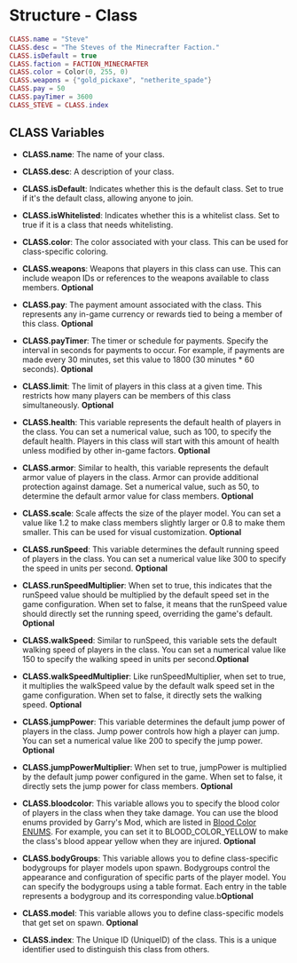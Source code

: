 # Structure - Class

```lua
CLASS.name = "Steve"
CLASS.desc = "The Steves of the Minecrafter Faction."
CLASS.isDefault = true
CLASS.faction = FACTION_MINECRAFTER
CLASS.color = Color(0, 255, 0)
CLASS.weapons = {"gold_pickaxe", "netherite_spade"}
CLASS.pay = 50
CLASS.payTimer = 3600
CLASS_STEVE = CLASS.index
```

## CLASS Variables

- **CLASS.name**: The name of your class.

- **CLASS.desc**: A description of your class.

- **CLASS.isDefault**: Indicates whether this is the default class. Set to true if it's the default class, allowing anyone to join.

- **CLASS.isWhitelisted**: Indicates whether this is a whitelist class. Set to true if it is a class that needs whitelisting.

- **CLASS.color**: The color associated with your class. This can be used for class-specific coloring.

- **CLASS.weapons**: Weapons that players in this class can use. This can include weapon IDs or references to the weapons available to class members. **Optional**

- **CLASS.pay**: The payment amount associated with the class. This represents any in-game currency or rewards tied to being a member of this class. **Optional**

- **CLASS.payTimer**: The timer or schedule for payments. Specify the interval in seconds for payments to occur. For example, if payments are made every 30 minutes, set this value to 1800 (30 minutes \* 60 seconds). **Optional**

- **CLASS.limit**: The limit of players in this class at a given time. This restricts how many players can be members of this class simultaneously. **Optional**

- **CLASS.health**: This variable represents the default health of players in the class. You can set a numerical value, such as 100, to specify the default health. Players in this class will start with this amount of health unless modified by other in-game factors. **Optional**

- **CLASS.armor**: Similar to health, this variable represents the default armor value of players in the class. Armor can provide additional protection against damage. Set a numerical value, such as 50, to determine the default armor value for class members. **Optional**

- **CLASS.scale**: Scale affects the size of the player model. You can set a value like 1.2 to make class members slightly larger or 0.8 to make them smaller. This can be used for visual customization. **Optional**

- **CLASS.runSpeed**: This variable determines the default running speed of players in the class. You can set a numerical value like 300 to specify the speed in units per second. **Optional**

- **CLASS.runSpeedMultiplier**: When set to true, this indicates that the runSpeed value should be multiplied by the default speed set in the game configuration. When set to false, it means that the runSpeed value should directly set the running speed, overriding the game's default. **Optional**

- **CLASS.walkSpeed**: Similar to runSpeed, this variable sets the default walking speed of players in the class. You can set a numerical value like 150 to specify the walking speed in units per second.**Optional**

- **CLASS.walkSpeedMultiplier**: Like runSpeedMultiplier, when set to true, it multiplies the walkSpeed value by the default walk speed set in the game configuration. When set to false, it directly sets the walking speed. **Optional**

- **CLASS.jumpPower**: This variable determines the default jump power of players in the class. Jump power controls how high a player can jump. You can set a numerical value like 200 to specify the jump power. **Optional**

- **CLASS.jumpPowerMultiplier**: When set to true, jumpPower is multiplied by the default jump power configured in the game. When set to false, it directly sets the jump power for class members. **Optional**

- **CLASS.bloodcolor**: This variable allows you to specify the blood color of players in the class when they take damage. You can use the blood enums provided by Garry's Mod, which are listed in [Blood Color ENUMS](https://wiki.facepunch.com/gmod/Enums/BLOOD_COLOR). For example, you can set it to BLOOD_COLOR_YELLOW to make the class's blood appear yellow when they are injured. **Optional**

- **CLASS.bodyGroups**: This variable allows you to define class-specific bodygroups for player models upon spawn. Bodygroups control the appearance and configuration of specific parts of the player model. You can specify the bodygroups using a table format. Each entry in the table represents a bodygroup and its corresponding value.b**Optional**

- **CLASS.model**: This variable allows you to define class-specific models that get set on spawn. **Optional**

- **CLASS.index**: The Unique ID (UniqueID) of the class. This is a unique identifier used to distinguish this class from others.
